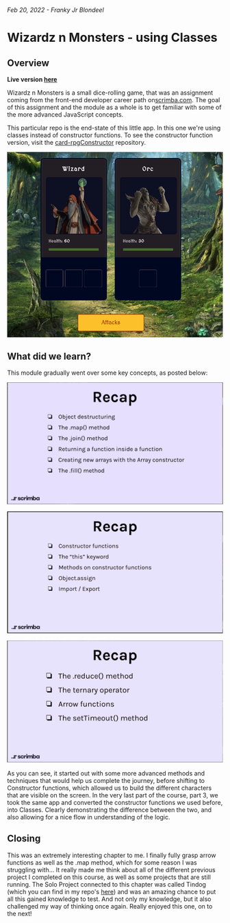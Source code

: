 *Feb 20, 2022 - Franky Jr Blondeel*


# Wizardz n Monsters - using Classes

## Overview

**Live version [here](https://wizardz-n-monsters.netlify.app/)**

Wizardz n Monsters is a small dice-rolling game, that was an assignment coming from the front-end developer career path on[scrimba.com](https://scrimba.com). The goal of this assignment and the module as a whole is to get familiar with some of the more advanced JavaScript concepts.

This particular repo is the end-state of this little app. In this one we're using classes instead of constructor functions. To see the constructor function version, visit the [card-rpgConstructor](https://github.com/MrFranksJr/card-rpgConstructor) repository.

<p align="center">
<img alt="screenshot of the game" src="https://github.com/MrFranksJr/MrFranksJr/blob/main/assets/card-rpg/result.png">
</p>

## What did we learn?

This module gradually went over some key concepts, as posted below:
<p align="center">
<img alt="screenshot of the first chapter" src="https://github.com/MrFranksJr/MrFranksJr/blob/main/assets/card-rpg/part1/recap.png">
</p>
<p align="center">
<img alt="screenshot of the second chapter" src="https://github.com/MrFranksJr/MrFranksJr/blob/main/assets/card-rpg/part2/recap.png">
</p>
<p align="center">
<img alt="screenshot of the third chapter" src="https://github.com/MrFranksJr/MrFranksJr/blob/main/assets/card-rpg/part3/recap.png">
</p>


As you can see, it started out with some more advanced methods and techniques that would help us complete the journey, before shifting to Constructor functions, which allowed us to build the different characters that are visible on the screen.
In the very last part of the course, part 3, we took the same app and converted the constructor functions we used before, into Classes. Clearly demonstrating the difference between the two, and also allowing for a nice flow in understanding of the logic.

## Closing
This was an extremely interesting chapter to me. I finally fully grasp arrow functions as well as the .map method, which for some reason I was struggling with...
It really made me think about all of the different previous project I completed on this course, as well as some projects that are still running.
The Solo Project connected to this chapter was called Tindog (which you can find in my repo's [here](https://github.com/MrFranksJr/tindog)) and was an amazing chance to put all this gained knowledge to test.
And not only my knowledge, but it also challenged my way of thinking once again.
Really enjoyed this one, on to the next!